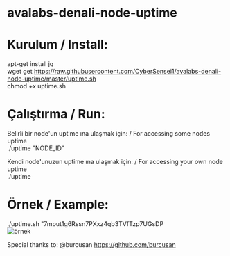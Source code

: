 # avalabs-denali-node-uptime  

# Kurulum / Install:  

apt-get install jq  
wget get https://raw.githubusercontent.com/CyberSensei1/avalabs-denali-node-uptime/master/uptime.sh  
chmod +x uptime.sh  

# Çalıştırma / Run:  
Belirli bir node'un uptime ına ulaşmak için: / For accessing some nodes uptime  
./uptime "NODE_ID"  

Kendi node'unuzun uptime ına ulaşmak için: / For accessing your own node uptime  
./uptime

    
# Örnek / Example:  
./uptime.sh "7mput1g6Rssn7PXxz4qb3TVfTzp7UGsDP  
![örnek](https://image.prntscr.com/image/38clAPCNQGuzjTIvukjh4w.png)


Special thanks to:
@burcusan https://github.com/burcusan
